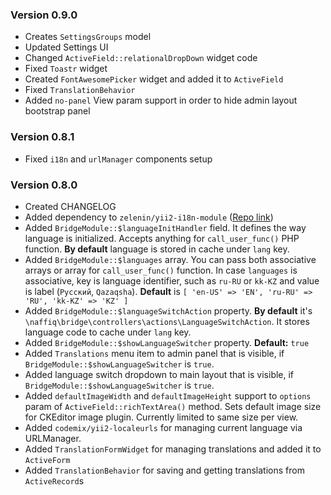 ### Version 0.9.0

- Creates `SettingsGroups` model
- Updated Settings UI
- Changed `ActiveField::relationalDropDown` widget code
- Fixed `Toastr` widget
- Created `FontAwesomePicker` widget and added it to `ActiveField`
- Fixed `TranslationBehavior`
- Added `no-panel` View param support in order to hide admin layout 
bootstrap panel

### Version 0.8.1

- Fixed `i18n` and `urlManager` components setup

### Version 0.8.0

- Created CHANGELOG
- Added dependency to `zelenin/yii2-i18n-module` ([Repo link](https://github.com/zelenin/yii2-i18n-module))
- Added `BridgeModule::$languageInitHandler` field. It defines the way language is initialized. 
Accepts anything for `call_user_func()` PHP function.
**By default** language is stored in cache under `lang` key.
- Added `BridgeModule::$languages` array. You can pass both associative arrays or array for `call_user_func()` function.
In case `languages` is associative, key is language identifier, such as `ru-RU` or `kk-KZ` and value is label (`Русский`, `Qazaqsha`).
**Default** is ` [ 'en-US' => 'EN', 'ru-RU' => 'RU', 'kk-KZ' => 'KZ' ] `
- Added `BridgeModule::$languageSwitchAction` property. **By default** it's `\naffiq\bridge\controllers\actions\LanguageSwitchAction`.
It stores language code to cache under `lang` key.
- Added `BridgeModule::$showLanguageSwitcher` property. **Default:** `true`
- Added `Translations` menu item to admin panel that is visible, if `BridgeModule::$showLanguageSwitcher` is `true`. 
- Added language switch dropdown to main layout that is visible, if `BridgeModule::$showLanguageSwitcher` is `true`.
- Added `defaultImageWidth` and `defaultImageHeight` support to `options` param of `ActiveField::richTextArea()` method. 
Sets default image size for CKEditor image plugin. Currently limited to same size per view.
- Added `codemix/yii2-localeurls` for managing current language via URLManager.
- Added `TranslationFormWidget` for managing translations and added it to `ActiveForm`
- Added `TranslationBehavior` for saving and getting translations from `ActiveRecord`s